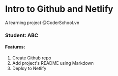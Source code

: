 # Intro to Github and Netlify
A learning project @CoderSchool.vn
### Student: ABC
#### Features:
1. Create Github repo
2. Add project's README using Markdown
3. Deploy to Netlify
